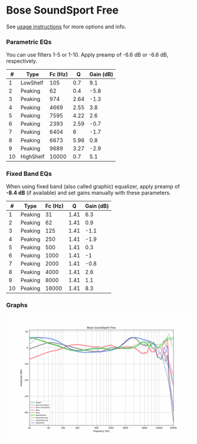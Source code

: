 # Bose SoundSport Free
See [usage instructions](https://github.com/jaakkopasanen/AutoEq#usage) for more options and info.

### Parametric EQs
You can use filters 1-5 or 1-10. Apply preamp of -6.6 dB or -6.6 dB, respectively.

|   # | Type      |   Fc (Hz) |    Q |   Gain (dB) |
|-----|-----------|-----------|------|-------------|
|   1 | LowShelf  |       105 | 0.7  |         9.1 |
|   2 | Peaking   |        62 | 0.4  |        -5.8 |
|   3 | Peaking   |       974 | 2.64 |        -1.3 |
|   4 | Peaking   |      4669 | 2.55 |         3.8 |
|   5 | Peaking   |      7595 | 4.22 |         2.6 |
|   6 | Peaking   |      2393 | 2.59 |        -0.7 |
|   7 | Peaking   |      6404 | 6    |        -1.7 |
|   8 | Peaking   |      6673 | 5.98 |         0.8 |
|   9 | Peaking   |      9689 | 3.27 |        -2.9 |
|  10 | HighShelf |     10000 | 0.7  |         5.1 |

### Fixed Band EQs
When using fixed band (also called graphic) equalizer, apply preamp of **-8.4 dB** (if available) and set gains manually with these parameters.

|   # | Type    |   Fc (Hz) |    Q |   Gain (dB) |
|-----|---------|-----------|------|-------------|
|   1 | Peaking |        31 | 1.41 |         6.3 |
|   2 | Peaking |        62 | 1.41 |         0.9 |
|   3 | Peaking |       125 | 1.41 |        -1.1 |
|   4 | Peaking |       250 | 1.41 |        -1.9 |
|   5 | Peaking |       500 | 1.41 |         0.3 |
|   6 | Peaking |      1000 | 1.41 |        -1   |
|   7 | Peaking |      2000 | 1.41 |        -0.8 |
|   8 | Peaking |      4000 | 1.41 |         2.6 |
|   9 | Peaking |      8000 | 1.41 |         1.1 |
|  10 | Peaking |     16000 | 1.41 |         8.3 |

### Graphs
![](./Bose%20SoundSport%20Free.png)
